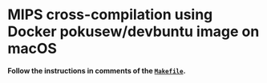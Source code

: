 # MIPS cross-compilation using Docker pokusew/devbuntu image on macOS

**Follow the instructions in comments of the [`Makefile`](/Makefile).**
